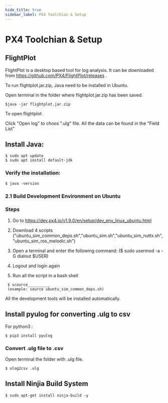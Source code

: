 ```yaml
---
hide_title: true
sidebar_label: PX4 Toolchian & Setup
---
```


# PX4 Toolchian & Setup

## FlightPlot

FlightPlot is a desktop based tool for log analysis. It can be downloaded from https://github.com/PX4/FlightPlot/releases .

To run flightplot.jar.zip, Java need to be installed in Ubuntu.

Open terminal in the folder where flightplot.jar.zip has been saved.
```
$java -jar flightplot.jar.zip 
```
To open flightplot

Click "Open log" to choos ".ulg" file. All the data can be found in the "Field List"



## Install Java:

```
$ sudo apt update
$ sudo apt install default-jdk
```
### Verify the installation:
```
$ java -version
```
### 2.1 Build Development Environment on Ubuntu
### Steps
1. Go to https://dev.px4.io/v1.9.0/en/setup/dev_env_linux_ubuntu.html

1. Download 4 scripts ("ubuntu_sim_common_deps.sh","ubuntu_sim.sh","ubuntu_sim_nuttx.sh","ubuntu_sim_ros_melodic.sh")
 

1. Open a terminal and enter the following command: ($ sudo usermod -a -G dialout $USER)

1. Logout and login again

1. Run all the script in a bash shell
```
 $ scource__________
 (example: source ubuntu_sim_common_deps.sh)
```
All the development tools will be installed automatically.



## Install pyulog for converting .ulg to csv
For python3 :
```
$ pip3 install pyulog
```

### Convert .ulg file to .csv
Open terminal the folder with .ulg file.
```
$ ulog2csv .ulg
```


 
## Install Ninjia Build System
 ```
 $ sudo apt-get install ninja-build -y
```